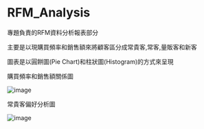 # RFM_Analysis
專題負責的RFM資料分析報表部分

主要是以現購買頻率和銷售額來將顧客區分成常貴客,常客,量販客和新客

圖表是以圓餅圖(Pie Chart)和柱狀圖(Histogram)的方式來呈現

購買頻率和銷售額關係圖

![image](https://github.com/abow79/RFM_Analysis/blob/main/%E8%B3%BC%E8%B2%B7%E9%A0%BB%E7%8E%87%E8%88%87%E9%8A%B7%E5%94%AE%E9%A1%8D%E9%97%9C%E4%BF%82%E5%9C%96.png)





常貴客偏好分析圖

![image](https://github.com/abow79/RFM_Analysis/blob/f5ca22d47b34503ec61f0c5db854206f49d57a46/%E5%B8%B8%E8%B2%B4%E5%AE%A2%E5%81%8F%E5%A5%BD%E5%95%86%E5%93%81%E5%9C%96.JPG)
